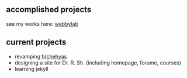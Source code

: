 ## accomplished projects
see my works here:
[webbylab](http://webbylab.ir/works/)
## current projects
- revamping [tirchehyas](http://tirchehyas.com)
- designing a site for Dr. R. Sh. (including homepage, forume, courses)
- learning jekyll
